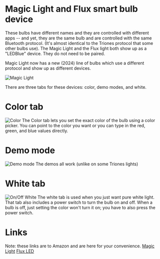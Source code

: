 ﻿# Magic Light and Flux smart bulb device

These bulbs have different names and they are controlled with different apps -- and yet, they are the same bulb 
and are controlled with the same Bluetooth protocol. (It's almost identical to the Triones protocol that some 
other bulbs use). The Magic Light and the Flux light both show up as a "LEDBlue" device. They do not need to be paired.

Magic Light now has a new (2024) line of bulbs which use a different protocol and show up as different devices.

![Magic Light](../DevicePictures/MagicLight-175.png)

There are three tabs for these devices: color, demo modes, and white. 

# Color tab
![Color](../ScreenShots/Light_Triones_Color.png)
The Color tab lets you set the exact color of the bulb using a color picker. You can
point to the color you want or you can type in the red, green, and blue values directly.

# Demo mode
![Demo mode](../ScreenShots/Light_Triones_Demo.png)
The demos all work (unlike on some Triones lights)

# White tab
![On/Off White](../ScreenShots/Light_Triones_OnOffColorBalance.png)
The white tab is used when you just want pure white light. That tab also includes a power 
switch to turn the bulb on and off. When a bulb is off, just setting the color won't
turn it on; you have to also press the power switch.


# Links

Note: these links are to Amazon and are here for your convenience.
[Magic Light](https://www.amazon.com/MagicLight-Bluetooth-Smart-Light-Bulb/dp/B00P6WAEHQ)
[Flux LED](https://www.amazon.com/Flux-Bluetooth-LED-Smart-Bulb/dp/B00GWBBZ2I)
